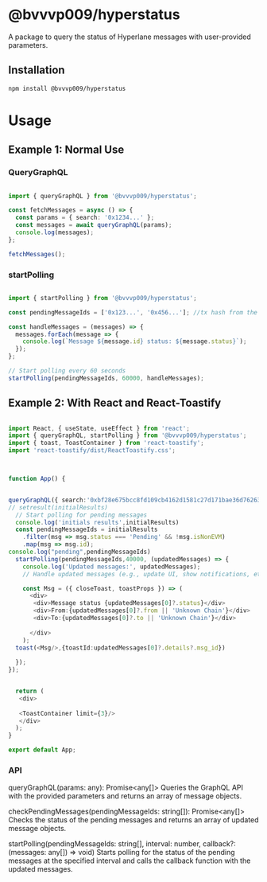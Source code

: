 # @bvvvp009/hyperstatus

A package to query the status of Hyperlane messages with user-provided parameters.

## Installation

```bash
npm install @bvvvp009/hyperstatus

```

# Usage 

## Example 1: Normal Use


### QueryGraphQL

``` typescript

import { queryGraphQL } from '@bvvvp009/hyperstatus';

const fetchMessages = async () => {
  const params = { search: '0x1234...' };
  const messages = await queryGraphQL(params);
  console.log(messages);
};

fetchMessages();

```

### startPolling

```typescript

import { startPolling } from '@bvvvp009/hyperstatus';

const pendingMessageIds = ['0x123...', '0x456...']; //tx hash from the 

const handleMessages = (messages) => {
  messages.forEach(message => {
    console.log(`Message ${message.id} status: ${message.status}`);
  });
};

// Start polling every 60 seconds
startPolling(pendingMessageIds, 60000, handleMessages);

```

## Example 2: With React and React-Toastify

``` typescript

import React, { useState, useEffect } from 'react';
import { queryGraphQL, startPolling } from '@bvvvp009/hyperstatus';
import { toast, ToastContainer } from 'react-toastify';
import 'react-toastify/dist/ReactToastify.css';



function App() {


queryGraphQL({ search:'0xbf28e675bcc8fd109cb4162d1581c27d171bae36d762635a6e5dc8533b232d89' }).then(initialResults => {
// setresult(initialResults)
  // Start polling for pending messages
  console.log('initials results',initialResults)
  const pendingMessageIds = initialResults
    .filter(msg => msg.status === 'Pending' && !msg.isNonEVM)
    .map(msg => msg.id);
console.log("pending",pendingMessageIds)
  startPolling(pendingMessageIds,40000, (updatedMessages) => {
    console.log('Updated messages:', updatedMessages);
    // Handle updated messages (e.g., update UI, show notifications, etc.)

    const Msg = ({ closeToast, toastProps }) => (
      <div>
       <div>Message status {updatedMessages[0]?.status}</div> 
       <div>From:{updatedMessages[0]?.from || 'Unknown Chain'}</div>
       <div>To:{updatedMessages[0]?.to || 'Unknown Chain'}</div>
        
      </div>
    );
  toast(<Msg/>,{toastId:updatedMessages[0]?.details?.msg_id})
   
  });
});


  return (
   <div>
     
   <ToastContainer limit={3}/>
   </div>
  );
}

export default App;

```



### API
queryGraphQL(params: any): Promise<any[]>
Queries the GraphQL API with the provided parameters and returns an array of message objects.

checkPendingMessages(pendingMessageIds: string[]): Promise<any[]>
Checks the status of the pending messages and returns an array of updated message objects.

startPolling(pendingMessageIds: string[], interval: number, callback?: (messages: any[]) => void)
Starts polling for the status of the pending messages at the specified interval and calls the callback function with the updated messages.

